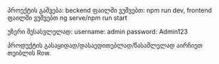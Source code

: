პროექტის გაშვება: 
beckend ფაილში ვუშვებთ: npm run dev,
frontend ფაილში ვუშვებთ ng serve/npm run start

უზერი შესასვლელად: 
username: admin
password: Admin123

პროდუქტის გასაყიდად/დასაედითებლად/წასაშლელად აირჩიეთ თეიბლის Row.
